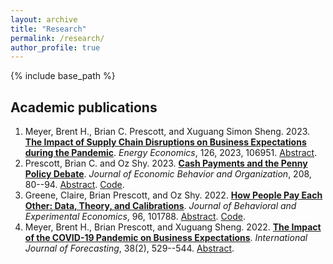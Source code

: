 ```yaml
---
layout: archive
title: "Research"
permalink: /research/
author_profile: true
---
```


{% include base_path %}

## Academic publications
1. Meyer, Brent H., Brian C. Prescott, and Xuguang Simon Sheng. 2023. [**The Impact of Supply Chain Disruptions on Business Expectations during the Pandemic**](https://doi.org/10.1016/j.eneco.2023.106951). _Energy Economics_, 126, 2023, 106951. [Abstract](https://www.brianprescott.org/research/supply-demand-pandemic-expectations.html). 
3. Prescott, Brian C. and Oz Shy. 2023. [**Cash Payments and the Penny Policy Debate**](https://doi.org/10.1016/j.jebo.2023.01.024). *Journal of Economic Behavior and Organization*, 208, 80--94. [Abstract](https://www.brianprescott.org/research/penny-policy.html). [Code](https://github.com/brianprescott/change-burden).
4. Greene, Claire, Brian Prescott, and Oz Shy. 2022. [**How People Pay Each Other: Data, Theory, and Calibrations**](https://doi.org/10.1016/j.socec.2021.101788). _Journal of Behavioral and Experimental Economics_, 96, 101788. [Abstract](https://www.brianprescott.org/research/p2p-payments.html). [Code](https://github.com/ozshy/p2p).
5. Meyer, Brent H., Brian Prescott, and Xuguang Sheng. 2022. [**The Impact of the COVID-19 Pandemic on Business Expectations**](https://doi.org/10.1016/j.ijforecast.2021.02.009). _International Journal of Forecasting_, 38(2), 529--544. [Abstract](https://www.brianprescott.org/research/inflation-expectations-covid19.html).